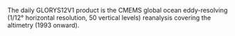 The daily GLORYS12V1 product is the CMEMS global ocean eddy-resolving
(1/12° horizontal resolution, 50 vertical levels) reanalysis covering the
altimetry (1993 onward).
